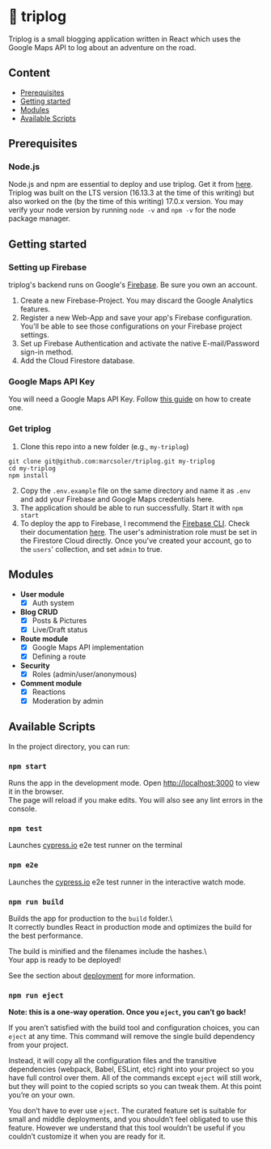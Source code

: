 
# :notebook: triplog

Triplog is a small blogging application written in React which uses the Google Maps API to log about an adventure on the road.

## Content
* [Prerequisites](#prerequisites)
* [Getting started](#getting-started)
* [Modules](#modules)
* [Available Scripts](#available-scripts)


## Prerequisites

### Node.js
Node.js and npm are essential to deploy and use triplog. Get it from [here](https://nodejs.org/en/download/). Triplog was built on the LTS version (16.13.3 at the time of this writing) but also worked on the (by the time of this writing) 17.0.x version.
You may verify your node version by running `node -v` and `npm -v` for the node package manager.

## Getting started

### Setting up Firebase
triplog's backend runs on Google's [Firebase](https://firebase.google.com/). Be sure you own an account.
1. Create a new Firebase-Project. You may discard the Google Analytics features.
2. Register a new Web-App and save your app's Firebase configuration. You'll be able to see those configurations on your Firebase project settings.
3. Set up Firebase Authentication and activate the native E-mail/Password sign-in method.
4. Add the Cloud Firestore database.

### Google Maps API Key
You will need a Google Maps API Key. Follow [this guide](https://developers.google.com/maps/documentation/javascript/get-api-key) on how to create one.

### Get triplog
1. Clone this repo into a new folder (e.g., `my-triplog`)
```
git clone git@github.com:marcsoler/triplog.git my-triplog
cd my-triplog
npm install
```
2. Copy the `.env.example` file on the same directory and name it as `.env` and add your Firebase and Google Maps credentials here.
3. The application should be able to run successfully. Start it with `npm start`
4. To deploy the app to Firebase, I recommend the [Firebase CLI](https://github.com/firebase/firebase-tools). Check their documentation [here](https://firebase.google.com/docs/cli).
The user's administration role must be set in the Firestore Cloud directly. Once you've created your account, go to the `users`' collection, and set `admin` to true. 

## Modules

- **User module**
  - [x] Auth system
- **Blog CRUD**
  - [x] Posts & Pictures
  - [x] Live/Draft status
- **Route module**
  - [x] Google Maps API implementation
  - [x] Defining a route
- **Security**
  - [x] Roles (admin/user/anonymous)
- **Comment module**
  - [x] Reactions
  - [x] Moderation by admin

## Available Scripts

In the project directory, you can run:

### `npm start`

Runs the app in the development mode. Open [http://localhost:3000](http://localhost:3000) to view it in the browser.  
The page will reload if you make edits. You will also see any lint errors in the console.

### `npm test`
Launches [cypress.io](https://github.com/cypress-io/cypress) e2e test runner on the terminal

### `npm e2e`
Launches the [cypress.io](https://github.com/cypress-io/cypress) e2e test runner in the interactive watch mode.

### `npm run build`

Builds the app for production to the `build` folder.\  
It correctly bundles React in production mode and optimizes the build for the best performance.

The build is minified and the filenames include the hashes.\  
Your app is ready to be deployed!

See the section about [deployment](https://facebook.github.io/create-react-app/docs/deployment) for more information.

### `npm run eject`

**Note: this is a one-way operation. Once you `eject`, you can’t go back!**

If you aren’t satisfied with the build tool and configuration choices, you can `eject` at any time. This command will remove the single build dependency from your project.

Instead, it will copy all the configuration files and the transitive dependencies (webpack, Babel, ESLint, etc) right into your project so you have full control over them. All of the commands except `eject` will still work, but they will point to the copied scripts so you can tweak them. At this point you’re on your own.

You don’t have to ever use `eject`. The curated feature set is suitable for small and middle deployments, and you shouldn’t feel obligated to use this feature. However we understand that this tool wouldn’t be useful if you couldn’t customize it when you are ready for it.
